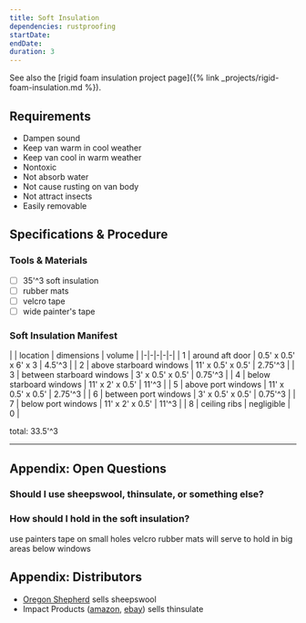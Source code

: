 ```yaml
---
title: Soft Insulation
dependencies: rustproofing
startDate:
endDate:
duration: 3
---
```


See also the [rigid foam insulation project page]({% link _projects/rigid-foam-insulation.md %}).

## Requirements

 - Dampen sound
 - Keep van warm in cool weather
 - Keep van cool in warm weather
 - Nontoxic
 - Not absorb water
 - Not cause rusting on van body
 - Not attract insects
 - Easily removable

## Specifications & Procedure

### Tools & Materials

 - [ ] 35'^3 soft insulation
 - [ ] rubber mats
 - [ ] velcro tape
 - [ ] wide painter's tape

### Soft Insulation Manifest

| | location | dimensions | volume |
|-|-|-|-|-|
| 1 | around aft door | 0.5' x 0.5' x 6' x 3 | 4.5'^3 |
| 2 | above starboard windows | 11' x 0.5' x 0.5' | 2.75'^3 |
| 3 | between starboard windows | 3' x 0.5' x 0.5' | 0.75'^3 |
| 4 | below starboard windows | 11' x 2' x 0.5' | 11'^3 |
| 5 | above port windows | 11' x 0.5' x 0.5' | 2.75'^3 |
| 6 | between port windows | 3' x 0.5' x 0.5' | 0.75'^3 |
| 7 | below port windows | 11' x 2' x 0.5' | 11'^3 |
| 8 | ceiling ribs | negligible | 0 |

total: 33.5'^3

---

## Appendix: Open Questions

### Should I use sheepswool, thinsulate, or something else?

### How should I hold in the soft insulation?

use painters tape on small holes
velcro rubber mats will serve to hold in big areas below windows

## Appendix: Distributors

 - [Oregon Shepherd](http://oregonshepherd.com/products/) sells sheepswool
 - Impact Products ([amazon](https://www.amazon.com/Thinsulate-Acoustic-Thermal-Insulation-SM600L/dp/B074XLDV58), [ebay](https://www.ebay.com/itm/3M-Thinsulate-TM-SM600L-Acoustic-Thermal-Automotive-Insulation-for-van-and-car-/131754566187)) sells thinsulate
